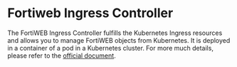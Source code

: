 

# Fortiweb Ingress Controller
The FortiWEB Ingress Controller fulfills the Kubernetes Ingress resources and allows you to manage FortiWEB objects from Kubernetes. It is deployed in a container of a pod in a Kubernetes cluster.
For more much details, please refer to the [official document](https://docs.fortinet.com/document/fortiweb/7.4.1/ingress-controller-installation-guide/742835/fortiweb-ingress-controller-overview).

